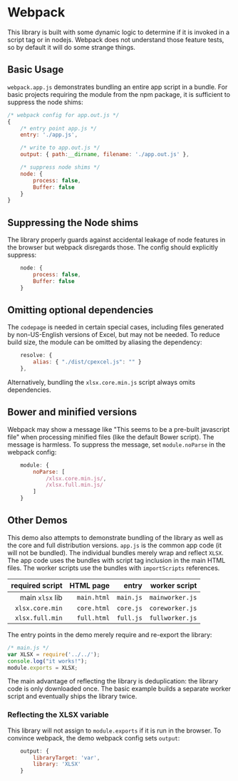 # Webpack

This library is built with some dynamic logic to determine if it is invoked in a
script tag or in nodejs.  Webpack does not understand those feature tests, so by
default it will do some strange things.

## Basic Usage

`webpack.app.js` demonstrates bundling an entire app script in a bundle.  For
basic projects requiring the module from the npm package, it is sufficient to
suppress the node shims:

```js
/* webpack config for app.out.js */
{
	/* entry point app.js */
	entry: './app.js',

	/* write to app.out.js */
	output: { path:__dirname, filename: './app.out.js' },

	/* suppress node shims */
	node: {
		process: false,
		Buffer: false
	}
}
```

## Suppressing the Node shims

The library properly guards against accidental leakage of node features in the
browser but webpack disregards those.  The config should explicitly suppress:

```js
	node: {
		process: false,
		Buffer: false
	}
```

## Omitting optional dependencies

The `codepage` is needed in certain special cases, including files generated by
non-US-English versions of Excel, but may not be needed.  To reduce build size,
the module can be omitted by aliasing the dependency:

```js
	resolve: {
		alias: { "./dist/cpexcel.js": "" }
	},
```

Alternatively, bundling the `xlsx.core.min.js` script always omits dependencies.

## Bower and minified versions

Webpack may show a message like "This seems to be a pre-built javascript file"
when processing minified files (like the default Bower script).  The message is
harmless.  To suppress the message, set `module.noParse` in the webpack config:

```js
	module: {
		noParse: [
			/xlsx.core.min.js/,
			/xlsx.full.min.js/
		]
	}
```

## Other Demos

This demo also attempts to demonstrate bundling of the library as well as the
core and full distribution versions.  `app.js` is the common app code (it will
not be bundled).  The individual bundles merely wrap and reflect `XLSX`.  The
app code uses the bundles with script tag inclusion in the main HTML files. The
worker scripts use the bundles with `importScripts` references.

| required script |   HTML page |     entry |   worker script |
|----------------:|------------:|----------:|----------------:|
| main `xlsx` lib | `main.html` | `main.js` | `mainworker.js` |
| `xlsx.core.min` | `core.html` | `core.js` | `coreworker.js` |
| `xlsx.full.min` | `full.html` | `full.js` | `fullworker.js` |

The entry points in the demo merely require and re-export the library:

```js
/* main.js */
var XLSX = require('../../');
console.log("it works!");
module.exports = XLSX;
```

The main advantage of reflecting the library is deduplication: the library code
is only downloaded once.  The basic example builds a separate worker script and
eventually ships the library twice.

### Reflecting the XLSX variable

This library will not assign to `module.exports` if it is run in the browser. To
convince webpack, the demo webpack config sets `output`:

```js
	output: {
		libraryTarget: 'var',
		library: 'XLSX'
	}
```



